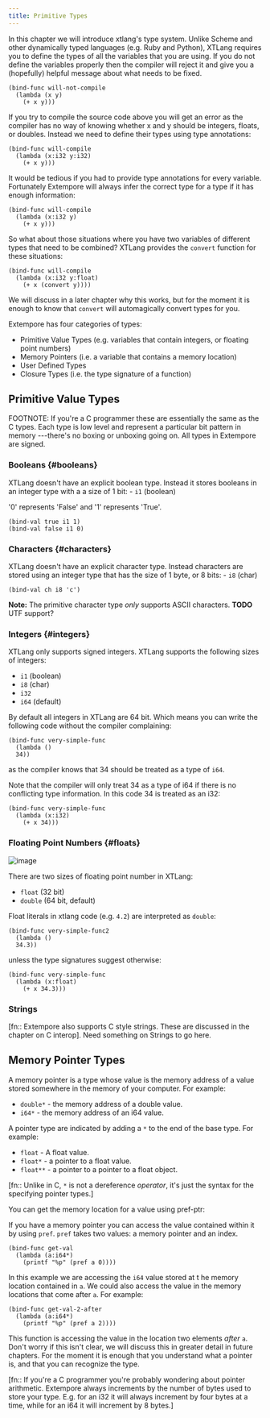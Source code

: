 ```yaml
---
title: Primitive Types
---
```


In this chapter we will introduce xtlang's type system. Unlike Scheme and other
dynamically typed languages (e.g. Ruby and Python), XTLang requires you to
define the types of all the variables that you are using. If you do not define
the variables properly then the compiler will reject it and give you a
(hopefully) helpful message about what needs to be fixed.

~~~~ sourceCode
(bind-func will-not-compile
  (lambda (x y)
    (+ x y)))
~~~~

If you try to compile the source code above you will get an error as the
compiler has no way of knowing whether x and y should be integers, floats, or
doubles. Instead we need to define their types using type annotations:

~~~~ sourceCode
(bind-func will-compile
  (lambda (x:i32 y:i32)
    (+ x y)))
~~~~

It would be tedious if you had to provide type annotations for every variable.
Fortunately Extempore will always infer the correct type for a type if it has
enough information:

~~~~ sourceCode
(bind-func will-compile
  (lambda (x:i32 y)
    (+ x y)))
~~~~

So what about those situations where you have two variables of different types
that need to be combined? XTLang provides the ``convert`` function for these
situations:

~~~~ sourceCode
(bind-func will-compile
  (lambda (x:i32 y:float)
    (+ x (convert y))))
~~~~

We will discuss in a later chapter why this works, but for the moment it is
enough to know that ``convert`` will automagically convert types for you.

Extempore has four categories of types:

+ Primitive Value Types (e.g. variables that contain integers, or floating point numbers)
+ Memory Pointers (i.e. a variable that contains a memory location)
+ User Defined Types
+ Closure Types (i.e. the type signature of a function)

## Primitive Value Types

FOOTNOTE: If you're a C programmer these are essentially the same as the C
types. Each type is low level and represent a particular bit pattern in memory
---there's no boxing or unboxing going on. All types in Extempore are signed.

### Booleans {#booleans}

XTLang doesn't have an explicit boolean type. Instead it stores booleans in an
integer type with a a size of 1 bit: -   `i1` (boolean)

'0' represents 'False' and '1' represents 'True'.

~~~~ sourceCode
(bind-val true i1 1)
(bind-val false i1 0)
~~~~

### Characters {#characters}

XTLang doesn't have an explicit character type. Instead characters are stored
using an integer type that has the size of 1 byte, or 8 bits: -   `i8` (char)

~~~~ sourceCode
(bind-val ch i8 'c')
~~~~

__Note:__ The primitive character type _only_ supports ASCII characters.
__TODO__ UTF support?

### Integers {#integers}

XTLang only supports signed integers. XTLang supports the following sizes of integers:

+ `i1` (boolean)
+ `i8` (char)
+ `i32`
+ `i64` (default)

By default all integers in XTLang are 64 bit. Which means you can write the
following code without the compiler complaining:

~~~~ sourceCode
(bind-func very-simple-func
  (lambda ()
  34))
~~~~

as the compiler knows that 34 should be treated as a type of ``i64``.

Note that the compiler will only treat 34 as a type of i64 if there is no
conflicting type information. In this code 34 is treated as an i32:

~~~~ sourceCode
(bind-func very-simple-func
  (lambda (x:i32)
    (+ x 34)))
~~~~

### Floating Point Numbers {#floats}

![image](/images/float-examples.png)

There are two sizes of floating point number in XTLang:

+ `float` (32 bit)
+ `double` (64 bit, default)

Float literals in xtlang code (e.g. `4.2`) are interpreted as `double`:

~~~~ sourceCode
(bind-func very-simple-func2
  (lambda ()
  34.3))
~~~~

unless the type signatures suggest otherwise:

~~~~ sourceCode
(bind-func very-simple-func
  (lambda (x:float)
    (+ x 34.3)))
~~~~

### Strings

[fn:: Extempore also supports C style strings. These are discussed in the
chapter on C interop]. Need something on Strings to go here.

## Memory Pointer Types

A memory pointer is a type whose value is the memory address of a value stored
somewhere in the memory of your computer. For example:

+ `double*` - the memory address of a double value.
+ `i64*` - the memory address of an i64 value.

A pointer type are indicated by adding a `*` to the end of the base type. For example:

+ `float` - A float value.
+ `float*` - a pointer to a float value.
+ `float**` - a pointer to a pointer to a float object.

[fn:: Unlike in C, `*` is not a dereference *operator*, it's just the syntax for the
specifying pointer types.]

You can get the memory location for a value using pref-ptr:

If you have a memory pointer you can access the value contained within it by using `pref`. `pref` takes two values: a memory pointer and an index.

~~~~ sourceCode
(bind-func get-val
  (lambda (a:i64*)
    (printf "%p" (pref a 0))))
~~~~

In this example we are accessing the `i64` value stored at t  he memory location contained in `a`. We could also access the value in the memory locations that come after `a`. For example:

~~~~ sourceCode
(bind-func get-val-2-after
  (lambda (a:i64*)
    (printf "%p" (pref a 2))))
~~~~

This function is accessing the value in the location two elements *after* `a`. Don't worry if this isn't clear, we will discuss this in greater detail in future chapters. For the moment it is enough that you understand what a pointer is, and that you can recognize the type.

[fn:: If you're a C programmer you're probably wondering about pointer arithmetic. Extempore always increments by the number of bytes used to store your type. E.g. for an i32 it will always increment by four bytes at a time, while for an i64 it will increment by 8 bytes.]

